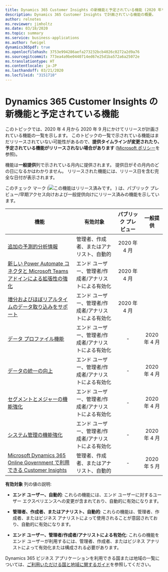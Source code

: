 ```yaml
---
title: Dynamics 365 Customer Insights の新機能と予定されている機能 (2020 年リリース ウェーブ 1)
description: Dynamics 365 Customer Insights で計画されている機能の概要。
author: relnotes
ms.reviewer: jimholtz
ms.date: 03/18/2020
ms.topic: summary
ms.service: business-applications
ms.author: fweigel
dynamics365pdf: true
ms.openlocfilehash: 3753e994286aefa273232bcb4026c0272a2d9a76
ms.sourcegitcommit: 773ea4a9be0440714ed67e25d1ba572a6a25072e
ms.translationtype: HT
ms.contentlocale: ja-JP
ms.lasthandoff: 03/21/2020
ms.locfileid: "3151710"
---
```

# <a name="whats-new-and-planned-for-dynamics-365-customer-insights"></a>Dynamics 365 Customer Insights の新機能と予定されている機能

このトピックでは、2020 年 4 月から 2020 年 9 月にかけてリリースが計画されている機能の一覧を示します。 このトピックの一覧で示されている機能はまだリリースされていない可能性があるので、**提供タイムラインが変更されたり、予定されている機能がリリースされない場合があります** ([Microsoft ポリシー](https://go.microsoft.com/fwlink/p/?linkid=2007332)を参照)。

機能は**一般提供**列で示されている月内に提供されます。 提供日がその月内のどの日になるかはわかりません。 リリースされた機能には、リリース日を含む完全な日付が表示されます。

このチェック マーク (![この機能はリリース済みです。](/dynamics365-release-plan/media/green-checkmark.png "この機能はリリース済みです。") ) は、パブリック プレビュー/早期アクセス向けおよび一般提供向けにリリース済みの機能を示しています。

| 機能    | 有効対象    |  パブリック プレビュー |  一般提供 | 
| ---------- |---------------- | :---------------: |:--------------: |
| [追加の予測的分析情報](additional-predictive-insights.md) | 管理者、作成者、またはアナリスト、自動的| 2020 年 4 月| | 
| [新しい Power Automate コネクタと Microsoft Teams アドインによる拡張性の強化](extensibility-enhancements-new-power-automate-connectors-teams-add-in.md) | エンド ユーザー、管理者/作成者/アナリストによる有効化| 2020 年 4 月| | 
| [増分およびほぼリアルタイムのデータ取り込みをサポート](support-incremental-near-real-time-data-ingestion.md) | エンド ユーザー、管理者/作成者/アナリストによる有効化| 2020 年 4 月| | 
| [データ プロファイル機能](data-profiling-capabilities.md) | エンド ユーザー、管理者/作成者/アナリストによる有効化| -|2020 年 4 月 | 
| [データの統一の向上](data-unification-improvements.md) | エンド ユーザー、管理者/作成者/アナリストによる有効化| -|2020 年 4 月 | 
| [セグメントとメジャーの機能強化](enhancements-segments-measures.md) | エンド ユーザー、管理者/作成者/アナリストによる有効化| -|2020 年 4 月 | 
| [システム管理の機能強化](system-administration-enhancements.md) | エンド ユーザー、管理者/作成者/アナリストによる有効化| -|2020 年 4 月 | 
| [Microsoft Dynamics 365 Online Government で利用できる Customer Insights](customer-insights-dynamics-365-online-government.md) | 管理者、作成者、またはアナリスト、自動的| -|2020 年 5 月 | 

**有効対象** 列の値の説明:

- **エンド ユーザー、自動的**: これらの機能には、エンド ユーザーに対するユーザー エクスペリエンスへの変更が含まれており、自動的に有効になります。

- **管理者、作成者、またはアナリスト、自動的**: これらの機能は、管理者、作成者、またはビジネス アナリストによって使用されることが意図されており、自動的に有効になります。

- **エンド ユーザー、管理者/作成者/アナリストによる有効化**: これらの機能をエンド ユーザーが利用するには、管理者、作成者、またはビジネス アナリストによって有効化または構成される必要があります。


Dynamics 365 ビジネス アプリケーションを利用できる国または地域の一覧については、[ご利用いただける国と地域に関するガイド](https://aka.ms/dynamics_365_international_availability_deck)を参照してください。 
